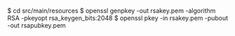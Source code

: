 $ cd src/main/resources
$ openssl genpkey -out rsakey.pem -algorithm RSA -pkeyopt rsa_keygen_bits:2048
$ openssl pkey -in rsakey.pem -pubout -out rsapubkey.pem